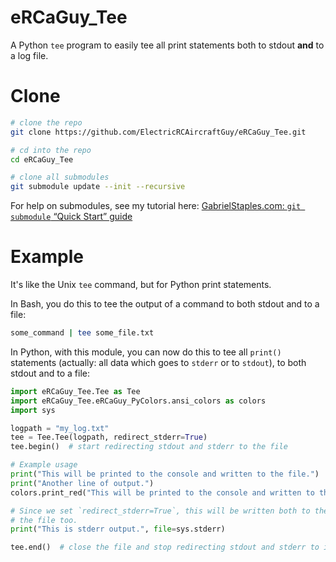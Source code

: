 

# eRCaGuy_Tee

A Python `tee` program to easily tee all print statements both to stdout **and** to a log file. 


# Clone

```bash
# clone the repo
git clone https://github.com/ElectricRCAircraftGuy/eRCaGuy_Tee.git

# cd into the repo
cd eRCaGuy_Tee

# clone all submodules
git submodule update --init --recursive
```

For help on submodules, see my tutorial here: [GabrielStaples.com: `git submodule` “Quick Start” guide](https://gabrielstaples.com/git-submodule-guide/#gsc.tab=0)


# Example

It's like the Unix `tee` command, but for Python print statements. 

In Bash, you do this to tee the output of a command to both stdout and to a file:
```bash
some_command | tee some_file.txt
```

In Python, with this module, you can now do this to tee all `print()` statements (actually: all data which goes to `stderr` or to `stdout`), to both stdout and to a file:

```python
import eRCaGuy_Tee.Tee as Tee
import eRCaGuy_Tee.eRCaGuy_PyColors.ansi_colors as colors
import sys

logpath = "my_log.txt"
tee = Tee.Tee(logpath, redirect_stderr=True)
tee.begin()  # start redirecting stdout and stderr to the file

# Example usage
print("This will be printed to the console and written to the file.")
print("Another line of output.")
colors.print_red("This will be printed to the console and written to the file. It is red.")

# Since we set `redirect_stderr=True`, this will be written both to the console and to 
# the file too.
print("This is stderr output.", file=sys.stderr)

tee.end()  # close the file and stop redirecting stdout and stderr to it
```
